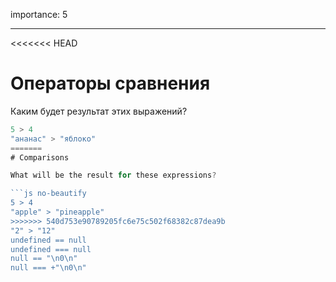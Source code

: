 importance: 5

---

<<<<<<< HEAD
# Операторы сравнения

Каким будет результат этих выражений?

```js no-beautify
5 > 4
"ананас" > "яблоко"
=======
# Comparisons

What will be the result for these expressions?

```js no-beautify
5 > 4
"apple" > "pineapple"
>>>>>>> 540d753e90789205fc6e75c502f68382c87dea9b
"2" > "12"
undefined == null
undefined === null
null == "\n0\n"
null === +"\n0\n"
```

